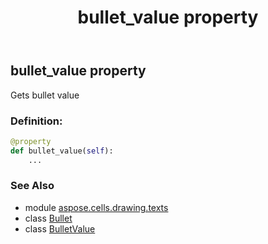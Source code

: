 ﻿---
title: bullet_value property
second_title: Aspose.Cells for Python via .NET API References
description: 
type: docs
weight: 30
url: /aspose.cells.drawing.texts/bullet/bullet_value/
is_root: false
---

## bullet_value property


Gets bullet value
### Definition:
```python
@property
def bullet_value(self):
    ...
```

### See Also
* module [aspose.cells.drawing.texts](../../)
* class [Bullet](/cells/python-net/aspose.cells.drawing.texts/bullet)
* class [BulletValue](/cells/python-net/aspose.cells.drawing.texts/bulletvalue)
